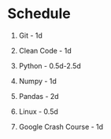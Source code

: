 # Schedule

1. Git - 1d

1. Clean Code - 1d

1. Python - 0.5d-2.5d

1. Numpy - 1d

1. Pandas - 2d

1. Linux - 0.5d

1. Google Crash Course - 1d
